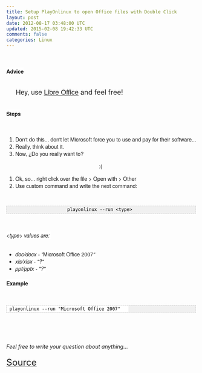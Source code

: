 ```yaml
---
title: Setup PlayOnlinux to open Office files with Double Click
layout: post
date: 2012-08-17 03:48:00 UTC
updated: 2015-02-08 19:42:33 UTC
comments: false
categories: Linux
---
```

<div><br /><h4><span style="background-color: white; font-family: 'Helvetica Neue Light', HelveticaNeue-Light, 'Helvetica Neue', Helvetica, Arial, sans-serif; font-size: 14px; line-height: 19px; text-align: justify;"><span style="background-color: white; font-family: 'Helvetica Neue Light', HelveticaNeue-Light, 'Helvetica Neue', Helvetica, Arial, sans-serif;">Advice</span></span><span style="font-family: 'Helvetica Neue Light', HelveticaNeue-Light, 'Helvetica Neue', Helvetica, Arial, sans-serif; font-size: 14px; line-height: 19px;">&nbsp; &nbsp; &nbsp; &nbsp; &nbsp; &nbsp; &nbsp; &nbsp;&nbsp;</span></h4><br /><span style="font-size: large;"><span style="font-family: 'Helvetica Neue Light', HelveticaNeue-Light, 'Helvetica Neue', Helvetica, Arial, sans-serif; line-height: 19px;">&nbsp;&nbsp; &nbsp; Hey, use&nbsp;</span><a href="http://www.libreoffice.org/download/" style="font-family: 'Helvetica Neue Light', HelveticaNeue-Light, 'Helvetica Neue', Helvetica, Arial, sans-serif; line-height: 19px;">Libre Office</a>&nbsp;and feel free!</span><br /><br /><h4><span style="background-color: white; font-family: 'Helvetica Neue Light', HelveticaNeue-Light, 'Helvetica Neue', Helvetica, Arial, sans-serif; font-size: 14px; line-height: 19px; text-align: justify;"><span style="background-color: white; font-family: 'Helvetica Neue Light', HelveticaNeue-Light, 'Helvetica Neue', Helvetica, Arial, sans-serif;">Steps</span></span></h4><br /><ol><li><span style="font-family: Helvetica Neue Light, HelveticaNeue-Light, Helvetica Neue, Helvetica, Arial, sans-serif;"><span style="font-size: 14px; line-height: 19px;">Don't do this... don't let Microsoft force you to use and pay for their software...</span></span></li><li><span style="font-family: Helvetica Neue Light, HelveticaNeue-Light, Helvetica Neue, Helvetica, Arial, sans-serif;"><span style="font-size: 14px; line-height: 19px;">Really, think about it.</span></span></li><li><span style="font-family: Helvetica Neue Light, HelveticaNeue-Light, Helvetica Neue, Helvetica, Arial, sans-serif;"><span style="font-size: 14px; line-height: 19px;">Now, ¿Do you really want to?&nbsp;</span></span></li></ol><span style="font-family: Helvetica Neue Light, HelveticaNeue-Light, Helvetica Neue, Helvetica, Arial, sans-serif;"><span style="font-size: 14px; line-height: 19px;">&nbsp; &nbsp; &nbsp; &nbsp; &nbsp; &nbsp; &nbsp; &nbsp; &nbsp; &nbsp; &nbsp; &nbsp; &nbsp; &nbsp; &nbsp; &nbsp; &nbsp; &nbsp; &nbsp; &nbsp; &nbsp; &nbsp; &nbsp; &nbsp; &nbsp; &nbsp; &nbsp; &nbsp; &nbsp; &nbsp; &nbsp; &nbsp;:(&nbsp;</span></span><br /><ol><li><span style="font-family: Helvetica Neue Light, HelveticaNeue-Light, Helvetica Neue, Helvetica, Arial, sans-serif;"><span style="font-size: 14px; line-height: 19px;">Ok, so... r</span></span><span style="font-family: 'Helvetica Neue Light', HelveticaNeue-Light, 'Helvetica Neue', Helvetica, Arial, sans-serif; font-size: 14px; line-height: 19px;">ight click over the file &gt; Open with &gt; Other</span></li><li><span style="font-family: 'Helvetica Neue Light', HelveticaNeue-Light, 'Helvetica Neue', Helvetica, Arial, sans-serif; font-size: 14px; line-height: 19px;">Use custom command and write the next command:</span></li></ol><div style="text-align: justify;"><span style="font-family: Helvetica Neue Light, HelveticaNeue-Light, Helvetica Neue, Helvetica, Arial, sans-serif;"><span style="font-size: 14px; line-height: 19px;"></span></span><br /><pre style="background-color: #f0f0f0; background-position: initial initial; background-repeat: initial initial; border: 1px dashed rgb(204, 204, 204); color: black; font-family: arial; font-size: 12px; height: auto; line-height: 20px; overflow: auto; padding: 0px; text-align: center; width: 99%;"><span style="font-family: Helvetica Neue Light, HelveticaNeue-Light, Helvetica Neue, Helvetica, Arial, sans-serif;"><span style="font-size: 14px; line-height: 19px;"><code style="color: black; word-wrap: normal;"> playonlinux --run &lt;type&gt;  <br /></code></span></span></pre></div><div><br /><div style="text-align: center;"><span style="font-family: 'Helvetica Neue Light', HelveticaNeue-Light, 'Helvetica Neue', Helvetica, Arial, sans-serif; font-size: 14px; line-height: 19px;"><br /></span></div><div style="text-align: left;"><i><span style="background-color: white; font-family: 'Helvetica Neue Light', HelveticaNeue-Light, 'Helvetica Neue', Helvetica, Arial, sans-serif; font-size: 14px; line-height: 19px; text-align: justify;">&lt;type&gt;</span><span style="background-color: white; font-family: 'Helvetica Neue Light', HelveticaNeue-Light, 'Helvetica Neue', Helvetica, Arial, sans-serif; font-size: 14px; line-height: 19px; text-align: justify;">&nbsp;values are:&nbsp;</span></i></div><br /><ul><li style="text-align: left;"><i><span style="background-color: white; font-family: 'Helvetica Neue Light', HelveticaNeue-Light, 'Helvetica Neue', Helvetica, Arial, sans-serif; font-size: 14px; line-height: 19px; text-align: justify;">doc/docx - "</span></i><span style="background-color: white; font-family: 'Helvetica Neue Light', HelveticaNeue-Light, 'Helvetica Neue', Helvetica, Arial, sans-serif; font-size: 14px; line-height: 19px; text-align: justify;">Microsoft Office 2007</span><i><span style="background-color: white; font-family: 'Helvetica Neue Light', HelveticaNeue-Light, 'Helvetica Neue', Helvetica, Arial, sans-serif; font-size: 14px; line-height: 19px; text-align: justify;">"</span></i></li><li style="text-align: left;"><i><span style="background-color: white; font-family: 'Helvetica Neue Light', HelveticaNeue-Light, 'Helvetica Neue', Helvetica, Arial, sans-serif; font-size: 14px; line-height: 19px; text-align: justify;">xls/xlsx - "?"</span></i></li><li style="text-align: left;"><i><span style="background-color: white; font-family: 'Helvetica Neue Light', HelveticaNeue-Light, 'Helvetica Neue', Helvetica, Arial, sans-serif; font-size: 14px; line-height: 19px; text-align: justify;">ppt/pptx - "?"</span></i></li></ul></div></div><div><h4><span style="background-color: white; font-family: 'Helvetica Neue Light', HelveticaNeue-Light, 'Helvetica Neue', Helvetica, Arial, sans-serif; font-size: 14px; line-height: 19px; text-align: justify;"><span style="background-color: white; font-family: 'Helvetica Neue Light', HelveticaNeue-Light, 'Helvetica Neue', Helvetica, Arial, sans-serif; font-size: 14px; line-height: 19px; text-align: justify;">Example</span></span></h4></div><div><span style="background-color: white; font-family: 'Helvetica Neue Light', HelveticaNeue-Light, 'Helvetica Neue', Helvetica, Arial, sans-serif; font-size: 14px; line-height: 19px; text-align: justify;"><span style="background-color: white; font-family: 'Helvetica Neue Light', HelveticaNeue-Light, 'Helvetica Neue', Helvetica, Arial, sans-serif; font-size: 14px; line-height: 19px; text-align: justify;"></span></span><br /><pre style="background-image: URL(http://2.bp.blogspot.com/_z5ltvMQPaa8/SjJXr_U2YBI/AAAAAAAAAAM/46OqEP32CJ8/s320/codebg.gif); background: #f0f0f0; border: 1px dashed #CCCCCC; color: black; font-family: arial; font-size: 12px; height: auto; line-height: 20px; overflow: auto; padding: 0px; text-align: left; width: 99%;"><span style="background-color: white; font-family: 'Helvetica Neue Light', HelveticaNeue-Light, 'Helvetica Neue', Helvetica, Arial, sans-serif; font-size: 14px; line-height: 19px; text-align: justify;"><span style="background-color: white; font-family: 'Helvetica Neue Light', HelveticaNeue-Light, 'Helvetica Neue', Helvetica, Arial, sans-serif; font-size: 14px; line-height: 19px; text-align: justify;"><code style="color: black; word-wrap: normal;"> playonlinux --run "Microsoft Office 2007"   <br /></code></span></span></pre></div><br /><br /><br /><br /><i>Feel free to write your question about anything...</i><br /><span style="font-size: x-large;"><br style="background-color: white; font-family: 'Helvetica Neue Light', HelveticaNeue-Light, 'Helvetica Neue', Helvetica, Arial, sans-serif; line-height: 19px; text-align: justify;" /></span><a href="http://internet-para-tontos.blogspot.com/2010/08/abrir-documentos-de-microsoft-office.html"><span style="font-size: x-large;">Source</span></a>